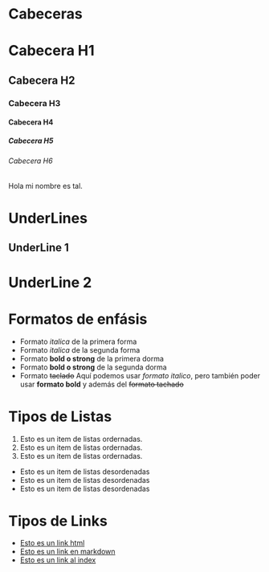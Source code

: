 # Cabeceras
# Cabecera H1
## Cabecera H2
### Cabecera H3
#### Cabecera H4
##### Cabecera H5
###### Cabecera H6
Hola mi nombre es tal.

# UnderLines
UnderLine 1
------------
UnderLine 2 
=======

# Formatos de enfásis 
- Formato *italica* de la primera forma
- Formato _italica_ de la segunda forma
- Formato **bold o strong** de la primera dorma 
- Formato __bold o strong__ de la segunda dorma 
- Formato ~~taclado~~ 
Aquí podemos usar *formato italico*, pero también poder usar **formato bold** y además del ~~formato tachado~~

# Tipos de Listas
1. Esto es un item de listas ordernadas.
2. Esto es un item de listas ordernadas.
3. Esto es un item de listas ordernadas.

- Esto es un item de listas desordenadas
- Esto es un item de listas desordenadas
- Esto es un item de listas desordenadas

# Tipos de Links

- <a href="https://www.google.com">Esto es un link html<a>
- [Esto es un link en markdown](https://www.gogle.com)
- [Esto es un link al index](index.html)